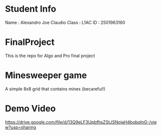 # Student Info

Name : Alexandro Joe Claudio
Class : L1AC
ID : 2501963160

# FinalProject
This is the repo for Algo and Pro final project

# Minesweeper game
A simple 8x8 grid that contains mines (becareful!)

# Demo Video
https://drive.google.com/file/d/13Q9eLF3UpbfhsZStJSNojaH4bobqInG-/view?usp=sharing 



